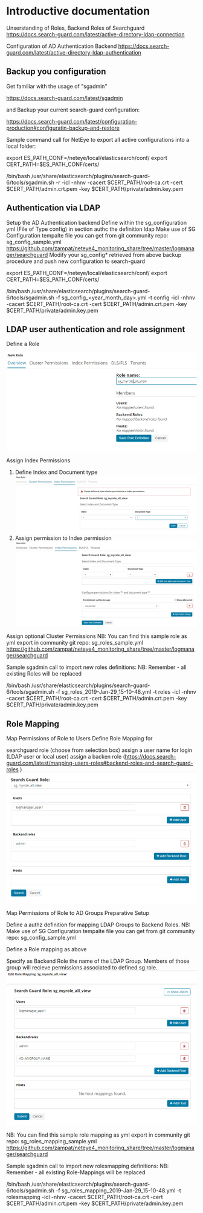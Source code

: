 

# Introductive documentation

Unserstanding of Roles, Backend Roles of Searchguard
https://docs.search-guard.com/latest/active-directory-ldap-connection

Configuration of AD Authentication Backend
https://docs.search-guard.com/latest/active-directory-ldap-authentication



## Backup you configuration
Get familiar with the usage of "sgadmin"

https://docs.search-guard.com/latest/sgadmin

and Backup your current search-guard configuration:

https://docs.search-guard.com/latest/configuration-production#configuratin-backup-and-restore

Sample command call for NetEye to export all active configurations into a local folder:

export ES_PATH_CONF=/neteye/local/elasticsearch/conf/
export CERT_PATH=$ES_PATH_CONF/certs/

/bin/bash /usr/share/elasticsearch/plugins/search-guard-6/tools/sgadmin.sh -r  -icl -nhnv -cacert $CERT_PATH/root-ca.crt -cert $CERT_PATH/admin.crt.pem -key $CERT_PATH/private/admin.key.pem


## Authentication via LDAP
Setup the AD Authentication backend
Define within the sg_configuration yml (File of Type config) in section authc the definition ldap
Make use of SG Configuration tempalte file you can get from git community repo: sg_config_sample.yml
https://github.com/zampat/neteye4_monitoring_share/tree/master/logmanager/searchguard
Modify your sg_config* retrieved from above backup procedure and push new configuration to search-guard

export ES_PATH_CONF=/neteye/local/elasticsearch/conf/
export CERT_PATH=$ES_PATH_CONF/certs/

/bin/bash /usr/share/elasticsearch/plugins/search-guard-6/tools/sgadmin.sh -f sg_config_<year_month_day>.yml -t config -icl -nhnv -cacert $CERT_PATH/root-ca.crt -cert $CERT_PATH/admin.crt.pem -key $CERT_PATH/private/admin.key.pem

## LDAP user authentication and role assignment

Define a Role

![Searchguard role definition](role_definition.png)

Assign Index Permissions
1. Define Index and Document type
![Role Index Filter](role_definition_indexfilter.png)
2. Assign permission to Index permission
![Role Index Permissions](role_definition_indexpermission.png)

Assign optional Cluster Permissions
NB: You can find this sample role as yml export in community git repo: sg_roles_sample.yml
https://github.com/zampat/neteye4_monitoring_share/tree/master/logmanager/searchguard

Sample sgadmin call to import new roles definitions:
NB: Remember - all existing Roles will be replaced

/bin/bash /usr/share/elasticsearch/plugins/search-guard-6/tools/sgadmin.sh -f sg_roles_2019-Jan-29_15-10-48.yml -t roles -icl -nhnv -cacert $CERT_PATH/root-ca.crt -cert $CERT_PATH/admin.crt.pem -key $CERT_PATH/private/admin.key.pem


## Role Mapping
Map Permissions of Role to Users
Define Role Mapping for

searchguard role (choose from selection box)
assign a user name for login (LDAP user or local user)
assign a backen role (https://docs.search-guard.com/latest/mapping-users-roles#backend-roles-and-search-guard-roles )
![Role Mapping definition](rolemapping_definition.png)



Map Permissions of Role to AD Groups
Preparative Setup

Define a authz definition for mapping LDAP Groups to Backend Roles. 
NB: Make use of SG Configuration tempalte file you can get from git community repo: sg_config_sample.yml

Define a Role mapping as above

Specify as Backend Role the name of the LDAP Group. Members of those group will recieve permissions associated to defined sg role.
![Role Mapping on AD Groups definition](rolemapping_AD_Groups_definition.png)



NB: You can find this sample role mapping as yml export in community git repo: sg_roles_mapping_sample.yml
https://github.com/zampat/neteye4_monitoring_share/tree/master/logmanager/searchguard

Sample sgadmin call to import new rolesmapping definitions:
NB: Remember - all existing Role-Mappings will be replaced

/bin/bash /usr/share/elasticsearch/plugins/search-guard-6/tools/sgadmin.sh -f sg_roles_mapping_2019-Jan-29_15-10-48.yml -t rolesmapping -icl -nhnv -cacert $CERT_PATH/root-ca.crt -cert $CERT_PATH/admin.crt.pem -key $CERT_PATH/private/admin.key.pem



